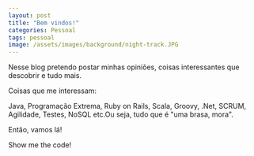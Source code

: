 ```yaml
---
layout: post
title: "Bem vindos!"
categories: Pessoal
tags: pessoal
image: /assets/images/background/night-track.JPG
---
```

Nesse blog pretendo postar minhas opiniões, coisas interessantes que descobrir e tudo mais.

Coisas que me interessam:

Java, Programação Extrema, Ruby on Rails, Scala, Groovy, .Net, SCRUM, Agilidade, Testes, NoSQL etc.Ou seja, tudo que é "uma brasa, mora".

Então, vamos lá!

Show me the code!
